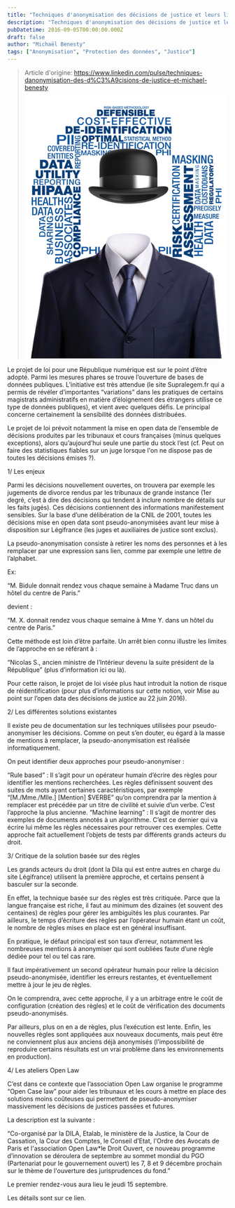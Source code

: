 ```yaml
---
title: "Techniques d'anonymisation des décisions de justice et leurs limites"
description: "Techniques d'anonymisation des décisions de justice et leurs limites Michael BENESTY Head Of Research And Development at Lefebvre Sarrut (Dalloz, Francis Lefebvre, Éditions Législa"
pubDatetime: 2016-09-05T00:00:00.000Z
draft: false
author: "Michaël Benesty"
tags: ["Anonymisation", "Protection des données", "Justice"]
---
```


> Article d'origine: https://www.linkedin.com/pulse/techniques-danonymisation-des-d%C3%A9cisions-de-justice-et-michael-benesty
![Techniques d'anonymisation des décisions de justice et leurs limites](./img-01.jpg)

Le projet de loi pour une République numérique est sur le point d’être adopté. Parmi les mesures phares se trouve l’ouverture de bases de données publiques. L’initiative est très attendue (le site Supralegem.fr qui a permis de révéler d’importantes “variations” dans les pratiques de certains magistrats administratifs en matière d’éloignement des étrangers utilise ce type de données publiques), et vient avec quelques défis. Le principal concerne certainement la sensibilité des données distribuées.

Le projet de loi prévoit notamment la mise en open data de l’ensemble de décisions produites par les tribunaux et cours françaises (minus quelques exceptions), alors qu’aujourd’hui seule une partie du stock l’est (cf. Peut on faire des statistiques fiables sur un juge lorsque l'on ne dispose pas de toutes les décisions émises ?).

1/ Les enjeux

Parmi les décisions nouvellement ouvertes, on trouvera par exemple les jugements de divorce rendus par les tribunaux de grande instance (1er degré, c’est à dire des décisions qui tendent à inclure nombre de détails sur les faits jugés). Ces décisions contiennent des informations manifestement sensibles. Sur la base d’une délibération de la CNIL de 2001, toutes les décisions mise en open data sont pseudo-anonymisées avant leur mise à disposition sur Légifrance (les juges et auxiliaires de justice sont exclus).

La pseudo-anonymisation consiste à retirer les noms des personnes et à les remplacer par une expression sans lien, comme par exemple une lettre de l’alphabet.

Ex:

“M. Bidule donnait rendez vous chaque semaine à Madame Truc dans un hôtel du centre de Paris.”

devient :

“M. X. donnait rendez vous chaque semaine à Mme Y. dans un hôtel du centre de Paris.”

Cette méthode est loin d’être parfaite. Un arrêt bien connu illustre les limites de l’approche en se référant à :

“Nicolas S., ancien ministre de l’Intérieur devenu la suite président de la République” (plus d’information ici ou là).

Pour cette raison, le projet de loi visée plus haut introduit la notion de risque de réidentification (pour plus d’informations sur cette notion, voir Mise au point sur l’open data des décisions de justice au 22 juin 2016).

2/ Les différentes solutions existantes

Il existe peu de documentation sur les techniques utilisées pour pseudo-anonymiser les décisions. Comme on peut s’en douter, eu égard à la masse de mentions à remplacer, la pseudo-anonymisation est réalisée informatiquement.

On peut identifier deux approches pour pseudo-anonymiser :

“Rule based” : Il s’agit pour un opérateur humain d’écrire des règles pour identifier les mentions recherchées. Les règles définissent souvent des suites de mots ayant certaines caractéristiques, par exemple “\[M./Mme./Mlle.\] \[Mention\] $VERBE” qu’on comprendra par la mention à remplacer est précédée par un titre de civilité et suivie d’un verbe. C’est l’approche la plus ancienne. “Machine learning” : Il s’agit de montrer des exemples de documents annotés à un algorithme. C’est ce dernier qui va écrire lui même les règles nécessaires pour retrouver ces exemples. Cette approche fait actuellement l’objets de tests par différents grands acteurs du droit.

3/ Critique de la solution basée sur des règles

Les grands acteurs du droit (dont la Dila qui est entre autres en charge du site Légifrance) utilisent la première approche, et certains pensent à basculer sur la seconde.

En effet, la technique basée sur des règles est très critiquée. Parce que la langue française est riche, il faut au minimum des dizaines (et souvent des centaines) de règles pour gérer les ambiguïtés les plus courantes. Par ailleurs, le temps d’écriture des règles par l’opérateur humain étant un coût, le nombre de règles mises en place est en général insuffisant.

En pratique, le défaut principal est son taux d’erreur, notamment les nombreuses mentions à anonymiser qui sont oubliées faute d’une règle dédiée pour tel ou tel cas rare.

Il faut impérativement un second opérateur humain pour relire la décision pseudo-anonymisée, identifier les erreurs restantes, et éventuellement mettre à jour le jeu de règles.

On le comprendra, avec cette approche, il y a un arbitrage entre le coût de configuration (création des règles) et le coût de vérification des documents pseudo-anonymisés.

Par ailleurs, plus on en a de règles, plus l’exécution est lente. Enfin, les nouvelles règles sont appliquées aux nouveaux documents, mais peut être ne conviennent plus aux anciens déjà anonymisés (l’impossibilité de reproduire certains résultats est un vrai problème dans les environnements en production).

4/ Les ateliers Open Law

C’est dans ce contexte que l’association Open Law organise le programme “Open Case law” pour aider les tribunaux et les cours à mettre en place des solutions moins coûteuses qui permettent de pseudo-anonymiser massivement les décisions de justices passées et futures.

La description est la suivante :

“Co-organisé par la DILA, Etalab, le ministère de la Justice, la Cour de Cassation, la Cour des Comptes, le Conseil d’Etat, l'Ordre des Avocats de Paris et l'association Open Law\*le Droit Ouvert, ce nouveau programme d’innovation se déroulera de septembre au sommet mondial du PGO (Partenariat pour le gouvernement ouvert) les 7, 8 et 9 décembre prochain sur le thème de l'ouverture des jurisprudences du fond.”

Le premier rendez-vous aura lieu le jeudi 15 septembre.

Les détails sont sur ce lien.
